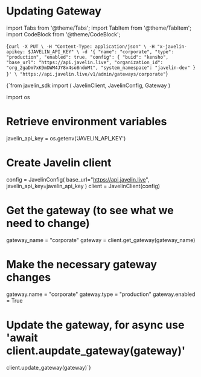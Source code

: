 # Updating Gateway
import Tabs from '@theme/Tabs';
import TabItem from '@theme/TabItem';
import CodeBlock from '@theme/CodeBlock';

<Tabs>
<TabItem value="shell" label="Using the API:">

<CodeBlock
  language="python">
  {`
curl -X PUT \
-H "Content-Type: application/json" \
-H "x-javelin-apikey: $JAVELIN_API_KEY" \
-d '{
        "name": "corporate",
        "type": "production",
        "enabled": true,
        "config": {
            "buid": "kensho",
            "base_url": "https://api.javelin.live",
            "organization_id": "org_2gaDm7xK9mDWM4JY8x4so8ndoMt",
            "system_namespace": "javelin-dev"
        }
}' \
"https://api.javelin.live/v1/admin/gateways/corporate"
`}
</CodeBlock>

</TabItem>

<TabItem value="py" label="In Python:">

<CodeBlock
  language="python">
  {`from javelin_sdk import (
    JavelinClient,
    JavelinConfig,
    Gateway
)

import os

# Retrieve environment variables
javelin_api_key = os.getenv('JAVELIN_API_KEY')

# Create Javelin client
config = JavelinConfig(
    base_url="https://api.javelin.live",
    javelin_api_key=javelin_api_key
)
client = JavelinClient(config)

# Get the gateway (to see what we need to change)
gateway_name = "corporate"
gateway = client.get_gateway(gateway_name)

# Make the necessary gateway changes
gateway.name = "corporate"
gateway.type = "production"
gateway.enabled = True

# Update the gateway, for async use 'await client.aupdate_gateway(gateway)'
client.update_gateway(gateway)`}
</CodeBlock>


</TabItem>

</Tabs>

